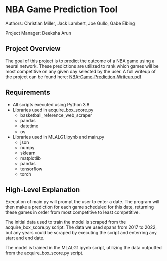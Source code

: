 # NBA Game Prediction Tool
Authors: Christian Miller, Jack Lambert, Joe Gullo, Gabe Elbing

Project Manager: Deeksha Arun 

## Project Overview
The goal of this project is to predict the outcome of a NBA game using a neural network. These predictions are utilized to rank which games will be most competitive on any given day selected by the user. A full writeup of the project can be found here: [NBA-Game-Prediction-Writeup.pdf](https://github.com/cmille47/NBA-ML-Outcome-Predictor/files/9419757/NBA-Game-Prediction-Writeup.pdf)


## Requirements
- All scripts executed using Python 3.8
- Libraries used in acquire_box_score.py
  - basketball_reference_web_scraper
  - pandas
  - datetime
  - os
- Libraries used in MLALG1.ipynb and main.py
  - json
  - numpy
  - sklearn
  - matplotlib
  - pandas
  - tensorflow
  - torch

## High-Level Explanation
Execution of main.py will prompt the user to enter a date. The program will then make a prediction for each game scheduled for this date, returning these games in order from most competitive to least competitive.

The initial data used to train the model is scraped from the acquire_box_score.py script. The data we used spans from 2017 to 2022, but any years could be scraped by executing the script and enterring any start and end date.

The model is trained in the MLALG1.ipynb script, utilizing the data outputted from the acquire_box_score.py script.
